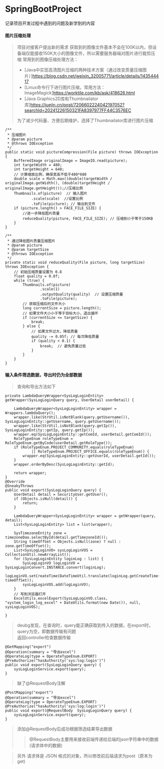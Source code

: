 # SpringBootProject
记录项目开发过程中遇到的问题及新学到的内容  
#### 图片压缩处理  
>项目对接客户提出新的需求 获取到的图像文件基本不会在100K以内，但设备端仅能接收150K大小的图像文件，所以需要服务器端对图片进行裁剪压缩
>常用到的图像压缩处理方法：  
>+ [Java中实现高清图片压缩的两种技术方案（通过改变质量压缩图片）]<https://blog.csdn.net/weixin_32005771/article/details/143544417>  
>+ [Linux命令行下进行图片压缩，常用方法：ImageMagick]<https://worktile.com/kb/ask/418626.html>  
>+ [Java Graphics2D库和Thumbnailator库]<https://juejin.cn/post/7206602224042197052?searchId=20241226150321FA8397977FF44C3576EC>
>  
>为了减少代码量、方便后期维护，选择了Thumbnailator库进行图片压缩
>
    /**
     * 压缩图片
     * @param picture
     * @throws IOException
     */
    public static void pictureCompression(File picture) throws IOException {
        BufferedImage originalImage = ImageIO.read(picture);
        int targetWidth = 480;
        int targetHeight = 640;
        // 计算缩放比例，确保宽高不低于480*680
        double scale = Math.max((double)targetWidth / originalImage.getWidth(), (double)targetHeight / originalImage.getHeight());//压缩比例
        Thumbnails.of(picture)  // 输入图片
                .scale(scale)  //设置比例
                .toFile(picture); // 输出到文件
        if (picture.length() > FACE_FILE_SIZE) {
            //进一步降低图片质量
            reduceQuality(picture, FACE_FILE_SIZE); // 压缩到小于等于150KB
        }
    }

    /**
     * 通过降低图片质量压缩图片
     * @param picture
     * @param targetSize
     * @throws IOException
     */
    private static void reduceQuality(File picture, long targetSize) throws IOException {
        // 初始压缩质量设置为 0.8
        float quality = 0.8f;
        while (true) {
            Thumbnails.of(picture)
                    .scale(1)
                    .outputQuality(quality)  // 设置压缩质量
                    .toFile(picture);
            // 获取压缩后的文件大小
            long currentSize = picture.length();
            // 如果文件大小小于等于目标大小，退出循环
            if (currentSize <= targetSize) {
                break;
            } else {
                // 如果文件过大，降低质量
                quality -= 0.05f; // 每次降低质量
                if (quality < 0.1) {
                    break;  // 避免质量过低
                }
            }
        }
    }
#### 输入条件筛选数据，导出时仍为全部数据  
>查询和导出方法如下
>
    private LambdaQueryWrapper<SysLogLoginEntity> getWrapper(SysLogLoginQuery query, UserDetail userDetail) {

        LambdaQueryWrapper<SysLogLoginEntity> wrapper = Wrappers.lambdaQuery();
        wrapper.like(StrUtil.isNotBlank(query.getUsername()), SysLogLoginEntity::getUsername, query.getUsername());
        wrapper.like(StrUtil.isNotBlank(query.getIp()), SysLogLoginEntity::getIp, query.getIp());
        wrapper.eq(SysLogLoginEntity::getComId, userDetail.getComId());
        RoleTypeEnum roleTypeEnum = RoleTypeEnum.getByCode(userDetail.getRoleType());
        if (RoleTypeEnum.PROJECT_COMMUNITY.equals(roleTypeEnum)
                || RoleTypeEnum.PROJECT_OFFICE.equals(roleTypeEnum)) {
            wrapper.eq(SysLogLoginEntity::getUserId, userDetail.getId());
        }
        wrapper.orderByDesc(SysLogLoginEntity::getId);

        return wrapper;
    }
    @Override
    @SneakyThrows
    public void export(SysLogLoginQuery query) {
        UserDetail detail = SecurityUser.getUser();
        if (Objects.isNull(detail)) {
            return;
        }

        LambdaQueryWrapper<SysLogLoginEntity> wrapper = getWrapper(query, detail);
        List<SysLogLoginEntity> list = list(wrapper);

        SysTimezoneEntity zone = timezoneDao.selectById(detail.getTimezoneId());
        String timeOffSet = Objects.isNull(zone) ? null : zone.getTimeOffset();
        List<SysLogLoginVO> sysLogLoginVOS = CollectionUtil.newArrayList();
        for (SysLogLoginEntity loginLog : list) {
            SysLogLoginVO logLoginVO = SysLogLoginConvert.INSTANCE.convert(loginLog);
            logLoginVO.setCreateTime(DateTimeUtil.translate(loginLog.getCreateTime(), timeOffSet));
            sysLogLoginVOS.add(logLoginVO);
        }
        // 写到浏览器打开
        ExcelUtils.excelExport(SysLogLoginVO.class, "system_login_log_excel" + DateUtils.format(new Date()), null, sysLogLoginVOS);

    }
>deubg发现，在查询时，query能正确获取到传入的数据，在export时，query为空，即数据传输有问题  
>返回controller检查数据传输
>
    @GetMapping("export")
    @Operation(summary = "导出excel")
    @OperateLog(type = OperateTypeEnum.EXPORT)
    @PreAuthorize("hasAuthority('sys:log:login')")
    public void export(SysLogLoginQuery query) {
        sysLogLoginService.export(query);
    }
>缺了@RequestBody注解
>
    @PostMapping("export")
    @Operation(summary = "导出excel")
    @OperateLog(type = OperateTypeEnum.EXPORT)
    @PreAuthorize("hasAuthority('sys:log:login')")
    public void export(@RequestBody  SysLogLoginQuery query) {
        sysLogLoginService.export(query);
    }
>添加@RequestBody后成功根据筛选结果导出数据
>>@RequestBody主要用来接收前端传递给后端的json字符串中的数据(请求体中的数据)

>另外 请求体是 JSON 格式的对象，所以修改前后端请求为post（原本为get)
